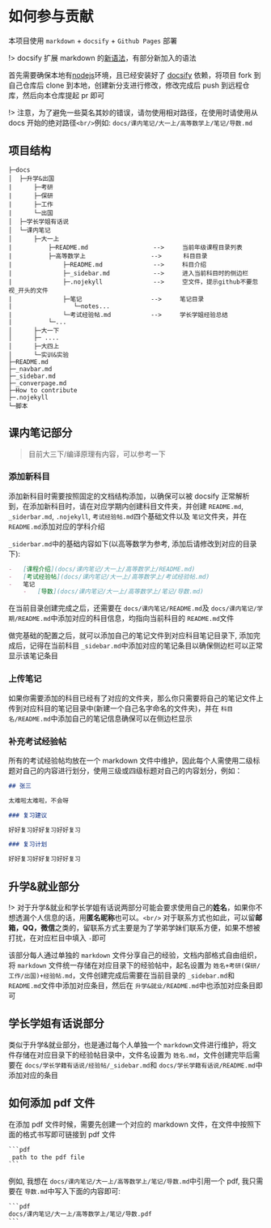# 如何参与贡献

本项目使用 `markdown` + `docsify` + `Github Pages` 部署

!> docsify 扩展 markdown 的[新语法](https://docsify.js.org/#/zh-cn/helpers)，有部分新加入的语法

首先需要确保本地有[nodejs](https://nodejs.org/en)环境，且已经安装好了 [docsify](https://docsify.js.org/#/zh-cn/quickstart) 依赖，将项目 fork 到自己仓库后 clone 到本地，创建新分支进行修改，修改完成后 push 到远程仓库，然后向本仓库提起 pr 即可

!> 注意，为了避免一些莫名其妙的错误，请勿使用相对路径，在使用时请使用从 docs 开始的绝对路径`<br/>`例如: `docs/课内笔记/大一上/高等数学上/笔记/导数.md`

## 项目结构

```
├─docs
│  ├─升学&出国
|      ├─考研
|      ├─保研
|      ├─工作
|      └─出国
│  ├─学长学姐有话说
│  └─课内笔记
│      ├─大一上
|          ├─README.md                  -->     当前年级课程目录列表
|          ├─高等数学上                  -->      科目目录
|              ├─README.md              -->     科目介绍
|              ├─_sidebar.md            -->     进入当前科目时的侧边栏
|              ├─.nojekyll              -->     空文件，提示github不要忽视_开头的文件
|              ├─笔记                   -->     笔记目录
|                 └─notes...
|              └─考试经验帖.md           -->     学长学姐经验总结
|          └─...
│      ├─大一下
│      ├─ ....
│      ├─大四上
│      └─实训&实验
├─README.md
├─_navbar.md
├─_sidebar.md
├─_converpage.md
├─How to contribute
├─.nojekyll
└─脚本
```

## 课内笔记部分

> 目前大三下/编译原理有内容，可以参考一下

### 添加新科目

添加新科目时需要按照固定的文档结构添加，以确保可以被 docsify 正常解析到，在添加新科目时，请在对应学期内创建科目文件夹，并创建 `README.md`, `_siderbar.md`, `.nojekyll`, `考试经验帖.md`四个基础文件以及 `笔记`文件夹，并在 `README.md`添加对应的学科介绍

`_siderbar.md`中的基础内容如下(以高等数学为参考, 添加后请修改到对应的目录下):

```markdown
-   [课程介绍](docs/课内笔记/大一上/高等数学上/README.md)
-   [考试经验帖](docs/课内笔记/大一上/高等数学上/考试经验帖.md)
-   笔记
    -   [导数](docs/课内笔记/大一上/高等数学上/笔记/导数.md)
```

在当前目录创建完成之后，还需要在 `docs/课内笔记/README.md`及 `docs/课内笔记/学期/README.md`中添加对应的科目信息，均指向当前科目的 `README.md`文件

做完基础的配置之后，就可以添加自己的笔记文件到对应科目笔记目录下, 添加完成后，记得在当前科目 `_sidebar.md`中添加对应的笔记条目以确保侧边栏可以正常显示该笔记条目

### 上传笔记

如果你需要添加的科目已经有了对应的文件夹，那么你只需要将自己的笔记文件上传到对应科目的笔记目录中(新建一个自己名字命名的文件夹)，并在 `科目名/README.md`中添加自己的笔记信息确保可以在侧边栏显示

### 补充考试经验帖

所有的考试经验帖均放在一个 markdown 文件中维护，因此每个人需使用二级标题对自己的内容进行划分，使用三级或四级标题对自己的内容划分，例如：

```md
## 张三

太难啦太难啦，不会呀

### 复习建议

好好复习好好复习好好复习

### 复习计划

好好复习好好复习好好复习
```

## 升学&就业部分

!> 对于升学&就业和学长学姐有话说两部分可能会要求使用自己的**姓名**，如果你不想透漏个人信息的话，用**匿名昵称**也可以。`<br/>`
对于联系方式也如此，可以留**邮箱，QQ，微信**之类的，留联系方式主要是为了学弟学妹们联系方便，如果不想被打扰，在对应栏目中填入 `-`即可

该部分每人通过单独的 `markdown` 文件分享自己的经验，文档内部格式自由组织，将 `markdown` 文件统一存储在对应目录下的经验帖中，起名设置为 `姓名+考研(保研/工作/出国)+经验帖.md`，文件创建完成后需要在当前目录的 `_sidebar.md`和 `README.md`文件中添加对应条目，然后在 `升学&就业/README.md`中也添加对应条目即可

## 学长学姐有话说部分

类似于升学&就业部分，也是通过每个人单独一个 `markdown`文件进行维护，将文件存储在对应目录下的经验帖目录中，文件名设置为 `姓名.md`，文件创建完毕后需要在 `docs/学长学籍有话说/经验帖/_sidebar.md`和 `docs/学长学籍有话说/README.md`中添加对应的条目

## 如何添加 pdf 文件

在添加 pdf 文件时候，需要先创建一个对应的 markdown 文件，在文件中按照下面的格式书写即可链接到 pdf 文件

````txt
```pdf
 path to the pdf file
```

````

例如, 我想在 `docs/课内笔记/大一上/高等数学上/笔记/导数.md`中引用一个 pdf, 我只需要在 `导数.md`中写入下面的内容即可:

````txt
```pdf
docs/课内笔记/大一上/高等数学上/笔记/导数.pdf
```
````
